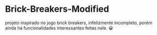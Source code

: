 # Brick-Breakers-Modified

projeto inspirado no jogo brick breakers, infelizmente incompleto, porém ainda há funcionalidades interessantes feitas nele. 😀
